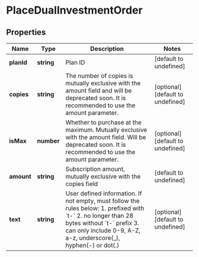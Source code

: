 # PlaceDualInvestmentOrder

## Properties

Name | Type | Description | Notes
------------ | ------------- | ------------- | -------------
**planId** | **string** | Plan ID | [default to undefined]
**copies** | **string** | The number of copies is mutually exclusive with the amount field and will be deprecated soon. It is recommended to use the amount parameter. | [optional] [default to undefined]
**isMax** | **number** | Whether to purchase at the maximum. Mutually exclusive with the amount field. Will be deprecated soon. It is recommended to use the amount parameter. | [optional] [default to undefined]
**amount** | **string** | Subscription amount, mutually exclusive with the copies field | [default to undefined]
**text** | **string** | User defined information. If not empty, must follow the rules below:  1. prefixed with &#x60;t-&#x60; 2. no longer than 28 bytes without &#x60;t-&#x60; prefix 3. can only include 0-9, A-Z, a-z, underscore(_), hyphen(-) or dot(.)  | [optional] [default to undefined]

